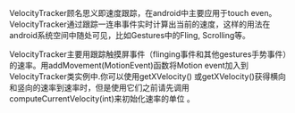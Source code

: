 VelocityTracker顾名思义即速度跟踪，在android中主要应用于touch even。VelocityTracker通过跟踪一连串事件实时计算出当前的速度，这样的用法在android系统空间中随处可见，比如Gestures中的Fling, Scrolling等。

VelocityTracker主要用跟踪触摸屏事件（flinging事件和其他gestures手势事件）的速率。用addMovement(MotionEvent)函数将Motion event加入到VelocityTracker类实例中.你可以使用getXVelocity() 或getXVelocity()获得横向和竖向的速率到速率时，但是使用它们之前请先调用computeCurrentVelocity(int)来初始化速率的单位 。
